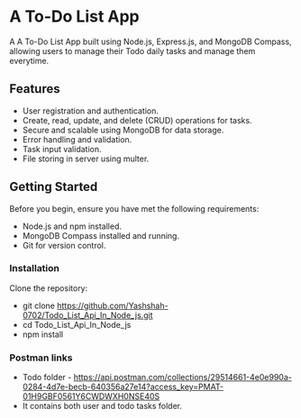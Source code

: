 # A To-Do List App
A A To-Do List App built using Node.js, Express.js, and MongoDB Compass, allowing users to manage their Todo daily tasks and manage them everytime.

## Features

- User registration and authentication.
- Create, read, update, and delete (CRUD) operations for tasks.
- Secure and scalable using MongoDB for data storage.
- Error handling and validation.
- Task input validation.
- File storing in server using multer.

## Getting Started

Before you begin, ensure you have met the following requirements:

- Node.js and npm installed.
- MongoDB Compass installed and running.
- Git for version control.

### Installation

Clone the repository:

- git clone https://github.com/Yashshah-0702/Todo_List_Api_In_Node_js.git
- cd Todo_List_Api_In_Node_js
- npm install

### Postman links
- Todo folder - https://api.postman.com/collections/29514661-4e0e990a-0284-4d7e-becb-640356a27e14?access_key=PMAT-01H9GBF0561Y6CWDWXH0NSE40S
- It contains both user and todo tasks folder.
